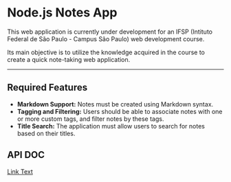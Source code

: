# Node.js Notes App

This web application is currently under development for an IFSP (Intituto Federal de São Paulo - Campus São Paulo) web development course.

Its main objective is to utilize the knowledge acquired in the course to create a quick note-taking web application.

---

## Required Features

* **Markdown Support:** Notes must be created using Markdown syntax.
* **Tagging and Filtering:** Users should be able to associate notes with one or more custom tags, and filter notes by these tags.
* **Title Search:** The application must allow users to search for notes based on their titles.

## API DOC

[Link Text](api/README.md)